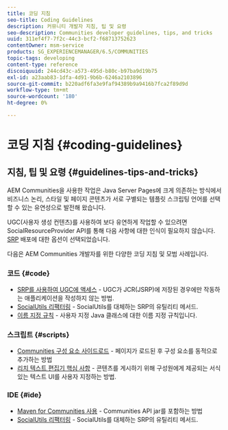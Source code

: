 ```yaml
---
title: 코딩 지침
seo-title: Coding Guidelines
description: 커뮤니티 개발자 지침, 팁 및 요령
seo-description: Communities developer guidelines, tips, and tricks
uuid: 311ef4f7-7f2c-44c3-bcf2-f68713752623
contentOwner: msm-service
products: SG_EXPERIENCEMANAGER/6.5/COMMUNITIES
topic-tags: developing
content-type: reference
discoiquuid: 244cd43c-a573-495d-b80c-b97ba9d19b75
exl-id: a23aab83-1dfa-4d91-9b6b-6246a2103896
source-git-commit: b220adf6fa3e9faf94389b9a9416b7fca2f89d9d
workflow-type: tm+mt
source-wordcount: '180'
ht-degree: 0%

---
```


# 코딩 지침 {#coding-guidelines}

## 지침, 팁 및 요령 {#guidelines-tips-and-tricks}

AEM Communities을 사용한 작업은 Java Server Pages에 크게 의존하는 방식에서 비즈니스 논리, 스타일 및 페이지 콘텐츠가 서로 구별되는 템플릿 스크립팅 언어를 선택할 수 있는 유연성으로 발전해 왔습니다.

UGC(사용자 생성 컨텐츠)를 사용하여 보다 유연하게 작업할 수 있으려면 SocialResourceProvider API를 통해 다음 사항에 대한 인식이 필요하지 않습니다. [SRP](srp.md) 배포에 대한 옵션이 선택되었습니다.

다음은 AEM Communities 개발자를 위한 다양한 코딩 지침 및 모범 사례입니다.

### 코드 {#code}

* [SRP를 사용하여 UGC에 액세스](accessing-ugc-with-srp.md) - UGC가 JCR(JSRP)에 저장된 경우에만 작동하는 애플리케이션을 작성하지 않는 방법.
* [SocialUtils 리팩터링](socialutils.md) - SocialUtils를 대체하는 SRP의 유틸리티 메서드.
* [이름 지정 규칙](naming-conventions.md) - 사용자 지정 Java 클래스에 대한 이름 지정 규칙입니다.

### 스크립트 {#scripts}

* [Communities 구성 요소 사이드로드](sideloading.md) - 페이지가 로드된 후 구성 요소를 동적으로 추가하는 방법
* [리치 텍스트 편집기 핵심 사항](rte.md) - 콘텐츠를 게시하기 위해 구성원에게 제공되는 서식 있는 텍스트 UI를 사용자 지정하는 방법.

### IDE {#ide}

* [Maven for Communities 사용](maven.md) - Communities API jar를 포함하는 방법
* [SocialUtils 리팩터링](socialutils.md) - SocialUtils를 대체하는 SRP의 유틸리티 메서드.
